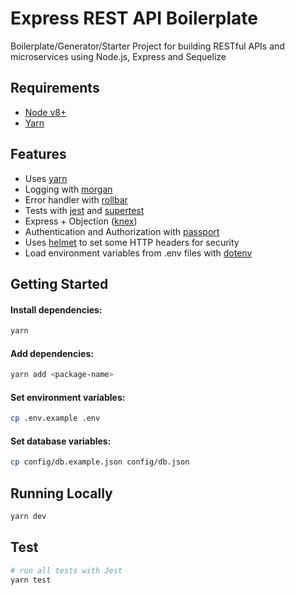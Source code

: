 # Express REST API Boilerplate

Boilerplate/Generator/Starter Project for building RESTful APIs and microservices using Node.js, Express and Sequelize

## Requirements

 - [Node v8+](https://nodejs.org/en/download/current/)
 - [Yarn](https://yarnpkg.com/en/docs/install)

## Features

 - Uses [yarn](https://yarnpkg.com)
 - Logging with [morgan](https://github.com/expressjs/morgan)
 - Error handler with [rollbar](https://rollbar.com/)
 - Tests with [jest](https://jestjs.io/) and [supertest](https://github.com/visionmedia/supertest)
 - Express + Objection ([knex](https://vincit.github.io/objection.js/guide/installation.html))
 - Authentication and Authorization with [passport](http://www.passportjs.org/)
 - Uses [helmet](https://github.com/helmetjs/helmet) to set some HTTP headers for security
 - Load environment variables from .env files with [dotenv](https://github.com/motdotla/dotenv)

## Getting Started

#### Install dependencies:

```bash
yarn
```

#### Add dependencies:

```bash
yarn add <package-name>
```

#### Set environment variables:

```bash
cp .env.example .env
```

#### Set database variables:

```bash
cp config/db.example.json config/db.json
```

## Running Locally

```bash
yarn dev
```

## Test

```bash
# run all tests with Jest
yarn test
```
